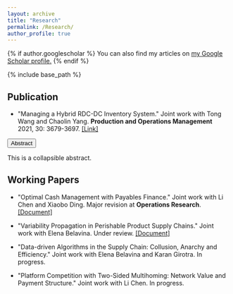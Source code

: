```yaml
---
layout: archive
title: "Research"
permalink: /Research/
author_profile: true
---
```



{% if author.googlescholar %}
  You can also find my articles on <u><a href="{{author.googlescholar}}">my Google Scholar profile</a>.</u>
{% endif %}

{% include base_path %}

## Publication
* "Managing a Hybrid RDC-DC Inventory System." Joint work with Tong Wang and Chaolin Yang. **Production and Operations Management** 2021, 30: 3679-3697. [[Link]](https://onlinelibrary.wiley.com/doi/abs/10.1111/poms.13458)

<div>
  <button type="button" class="collapsible">Abstract</button>
  <div class="content">
    <p>This is a collapsible abstract.</p>
  </div>
</div>


## Working Papers
* "Optimal Cash Management with Payables Finance." Joint work with Li Chen and Xiaobo Ding. Major revision at **Operations Research**. [[Document]](/files/scf.pdf)


* "Variability Propagation in Perishable Product Supply Chains." Joint work with Elena Belavina. Under review. [[Document]](/files/var_prop.pdf)


* "Data-driven Algorithms in the Supply Chain: Collusion, Anarchy and Efficiency." Joint work with Elena Belavina and Karan Girotra. In progress.


* "Platform Competition with Two-Sided Multihoming: Network Value and Payment Structure." Joint work with Li Chen. In progress.
